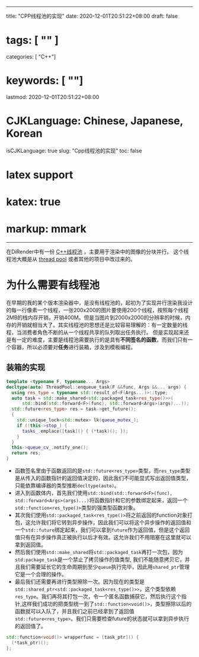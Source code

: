 
---
title: "CPP线程池的实现"
date: 2020-12-01T20:51:22+08:00
draft: false
# tags: [ "" ]
categories: [ "C++"]
# keywords: [ ""]
lastmod: 2020-12-01T20:51:22+08:00
# CJKLanguage: Chinese, Japanese, Korean
isCJKLanguage: true
slug: "Cpp线程池的实现"
toc: false
# latex support
# katex: true
# markup: mmark
---

在DiRender中有一份 [C++线程池](https://github.com/BlurryLight/DiRender/blob/master/src/utils/thread_pool.hpp) ，主要用于渲染中的图像的分块并行。
这个线程池大概是从 [thread pool](https://github.com/mtrebi/thread-pool) 或者其他的项目中改过来的。

# 为什么需要有线程池
在早期的我的某个版本渲染器中，是没有线程池的，起初为了实现并行渲染我设计的每一行像素一个线程，一张200x200的图片要使用200个线程，按照每个线程2MB的栈内存开销，开销400M。但是当图片到2000x2000的分辨率的时候，内存的开销就相当大了。其实线程池的思想还是比较容易理解的：有一定数量的线程，当消费者角色不断的从一个线程共享的队列取出任务执行。
但是实现起来还是有一定的难度，主要是线程池需要执行的是具有**不同签名的函数**，而我们只有一个容器，所以必须要对**任务**进行装箱，涉及到模板编程。

## 装箱的实现
```cpp
template <typename F, typename... Args>
decltype(auto) ThreadPool::enqueue_task(F &&func, Args &&... args) {
  using res_type = typename std::result_of<F(Args...)>::type;
  auto task = std::make_shared<std::packaged_task<res_type()>>(
      std::bind(std::forward<F>(func), std::forward<Args>(args)...));
  std::future<res_type> res = task->get_future();
  {
    std::unique_lock<std::mutex> lk(queue_mutex_);
    if (!this->stop_) {
      tasks_.emplace([task]() { (*task)(); });
    }
  }
  this->queue_cv_.notify_one();
  return res;
}
```

- 函数签名里由于函数返回的是`std::future<res_type>`类型，而`res_type`类型是从传入的函数指针的返回值决定的，因此我们不可能显式写出返回值类型，只能依靠编译器的类型推断`decltype(auto)`。
- 进入到函数体内，首先我们使用`std::bind(std::forward<F>(func), std::forward<Args>(args)...)`将函数指针和它的参数绑定起来，返回一个`std::function<res_type()>`类型的强类型函数对象。
- 其次我们使用`std::packaged_task<res_type()>`将之前返回的function对象打包，这允许我们将它转到异步操作，因此我们可以将这个异步操作的返回值和一个`std::future`绑定起来，我们可以拿到`future`作为返回值，但是这个返回值只有在异步操作真正被执行以后才有效。这允许我们不用阻塞在这里就可以拿到返回值。
- 然后我们使用`std::make_shared`将`std::packaged_task`再打一次包，因为`std:package_task`是一个禁止了拷贝操作的值类型, 我们不能随意拷贝它，并且我们需要延长它的生命周期到至少`queue`执行完毕，因此用`shared_ptr`管理它是一个合理的操作。
- 最后我们还需要再进行类型擦除一次。因为现在的类型是`std::shared_ptr<std::packaged_task<res_type()>>`，这个类型依赖`res_type`。我们再将其打包一次，令一个匿名函数捕获它，然后执行这个指针,这样我们成功的把类型统一到了`std::function<void()>`，类型擦除以后的函数就可以入队了，并且我们之前已经拿到了返回值`std::future<res_type>`。我们只需要检查future的状态就可以拿到异步执行的返回值了。
```cpp
std::function<void()> wrapperfunc = [task_ptr]() {
  (*task_ptr)(); 
};
```